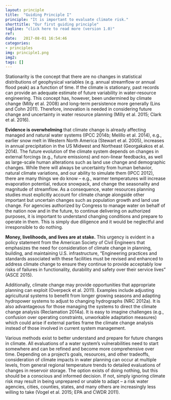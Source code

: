 ```yaml
---
layout: principle
title:  "Guiding Principle I"
principle: "It is important to evaluate climate risk."
shorttitle: "Our first guiding principle"
tagline: "click here to read more (version 1.0)"
ref:  
date:   2017-08-01 16:54:46
categories:
- principles
img: principle1.png
img2: 
tags: []
---
```


<p>Stationarity is the concept that there are no changes in statistical distributions of geophysical variables (e.g. annual streamflow or annual flood peak) as a function of time. If the climate is stationary, past records can provide an adequate estimate of future variability in water-resource engineering. This concept has, however, been undermined by climate change (Milly et al. 2008) and long-term persistence more generally (Lins and Cohn 2011). Therefore, innovation is needed in considering future change and uncertainty in water resource planning (Milly et al. 2015; Clark et al. 2016).</p>

<p><b>Evidence is overwhelming </b>that climate change is already affecting managed and natural water systems (IPCC 2014b; Melillo et al. 2014), e.g., earlier snow melt in Western North America (Stewart et al. 2005), increases in annual precipitation in the US Midwest and Northeast (Georgakakos et al. 2014). The future evolution of the climate system depends on changes in external forcings (e.g., future emissions) and non-linear feedbacks, as well as large-scale human alterations such as land use change and demographic changes.  While there will always be uncertainty from human behavior, natural climate variations, and our ability to simulate them (IPCC 2012), there are many things we do know – e.g., warmer temperatures will increase evaporation potential, reduce snowpack, and change the seasonality and magnitude of streamflow. As a consequence, water resources planning studies must explicitly account for climate change alongside other important but uncertain changes such as population growth and land use change.  For agencies authorized by Congress to manage water on behalf of the nation now and in the future, to continue delivering on authorized purposes, it is important to understand changing conditions and prepare to operate in them.  This is simply due diligence and it would be neglectful and irresponsible to do nothing.</p>
   
<p><b>Money, livelihoods, and lives are at stake.</b>  This urgency is evident in a policy statement from the American Society of Civil Engineers that emphasizes the need for consideration of climate change in planning, building, and maintaining U.S. infrastructure, “Engineering practices and standards associated with these facilities must be revised and enhanced to address climate change to ensure they continue to provide acceptably low risks of failures in functionality, durability and safety over their service lives” (ASCE 2015).</p> 
<p>Additionally, climate change may provide opportunities that appropriate planning can exploit (Overpeck et al. 2011).  Examples include adjusting agricultural systems to benefit from longer growing seasons and adapting hydropower systems to adjust to changing hydrographs (NRC 2012a). It is also advantageous for those managing the systems to direct the climate change analysis (Reclamation 2014a).  It is easy to imagine challenges (e.g., confusion over operating constraints, unworkable adaptation measures) which could arise if external parties frame the climate change analysis instead of those involved in current system management.</p>

<p>Various methods exist to better understand and prepare for future changes in climate. All evaluations of a water system’s vulnerabilities need to start somewhere and can be refined and become more comprehensive over time. Depending on a project’s goals, resources, and other tradeoffs, consideration of climate impacts in water planning can occur at multiple levels, from general regional temperature trends to detailed evaluations of changes in reservoir storage. The option exists of doing nothing, but this should be a conscious and informed decision. If not, simply ignoring climate risk may result in being unprepared or unable to adapt – a risk water agencies, cities, counties, states, and many others are increasingly less willing to take (Vogel et al. 2015; EPA and CWDR 2011).</p>
